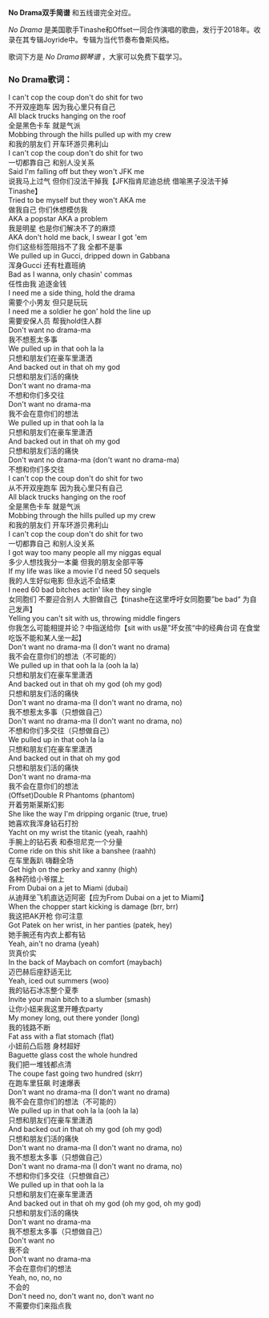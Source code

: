

**No Drama双手简谱** 和五线谱完全对应。

_No Drama_ 是美国歌手Tinashe和Offset一同合作演唱的歌曲，发行于2018年。收录在其专辑Joyride中。专辑为当代节奏布鲁斯风格。

歌词下方是 _No Drama钢琴谱_ ，大家可以免费下载学习。

### No Drama歌词：

I can't cop the coup don't do shit for two  
不开双座跑车 因为我心里只有自己  
All black trucks hanging on the roof  
全是黑色卡车 就是气派  
Mobbing through the hills pulled up with my crew  
和我的朋友们 开车环游贝弗利山  
I can't cop the coup don't do shit for two  
一切都靠自己 和别人没关系  
Said I'm falling off but they won't JFK me  
说我马上过气 但你们没法干掉我【JFK指肯尼迪总统 借喻黑子没法干掉Tinashe】  
Tried to be myself but they won't AKA me  
做我自己 你们休想模仿我  
AKA a popstar AKA a problem  
我是明星 也是你们解决不了的麻烦  
AKA don't hold me back, I swear I got 'em  
你们这些标签阻挡不了我 全都不是事  
We pulled up in Gucci, dripped down in Gabbana  
浑身Gucci 还有杜嘉班纳  
Bad as I wanna, only chasin' commas  
任性由我 追逐金钱  
I need me a side thing, hold the drama  
需要个小男友 但只是玩玩  
I need me a soldier he gon' hold the line up  
需要安保人员 帮我hold住人群  
Don't want no drama-ma  
我不想惹太多事  
We pulled up in that ooh la la  
只想和朋友们在豪车里潇洒  
And backed out in that oh my god  
只想和朋友们活的痛快  
Don't want no drama-ma  
不想和你们多交往  
Don't want no drama-ma  
我不会在意你们的想法  
We pulled up in that ooh la la  
只想和朋友们在豪车里潇洒  
And backed out in that oh my god  
只想和朋友们活的痛快  
Don't want no drama-ma (don't want no drama-ma)  
不想和你们多交往  
I can't cop the coup don't do shit for two  
从不开双座跑车 因为我心里只有自己  
All black trucks hanging on the roof  
全是黑色卡车 就是气派  
Mobbing through the hills pulled up my crew  
和我的朋友们 开车环游贝弗利山  
I can't cop the coup don't do shit for two  
一切都靠自己 和别人没关系  
I got way too many people all my niggas equal  
多少人想找我分一本羹 但我的朋友全部平等  
If my life was like a movie I'd need 50 sequels  
我的人生好似电影 但永远不会结束  
I need 60 bad bitches actin' like they single  
女同胞们 不要迎合别人 大胆做自己【tinashe在这里呼吁女同胞要”be bad“ 为自己发声】  
Yelling you can't sit with us, throwing middle fingers  
你我怎么可能相提并论？中指送给你【sit with us是”坏女孩“中的经典台词 在食堂吃饭不能和某人坐一起】  
Don't want no drama-ma (I don't want no drama)  
我不会在意你们的想法（不可能的）  
We pulled up in that ooh la la (ooh la la)  
只想和朋友们在豪车里潇洒  
And backed out in that oh my god (oh my god)  
只想和朋友们活的痛快  
Don't want no drama-ma (I don't want no drama, no)  
我不想惹太多事（只想做自己）  
Don't want no drama-ma (I don't want no drama, no)  
不想和你们多交往（只想做自己）  
We pulled up in that ooh la la  
只想和朋友们在豪车里潇洒  
And backed out in that oh my god  
只想和朋友们活的痛快  
Don't want no drama-ma  
我不会在意你们的想法  
(Offset)Double R Phantoms (phantom)  
开着劳斯莱斯幻影  
She like the way I'm dripping organic (true, true)  
她喜欢我浑身钻石打扮  
Yacht on my wrist the titanic (yeah, raahh)  
手腕上的钻石表 和泰坦尼克一个分量  
Come ride on this shit like a banshee (raahh)  
在车里轰趴 嗨翻全场  
Get high on the perky and xanny (high)  
各种药给小爷摆上  
From Dubai on a jet to Miami (dubai)  
从迪拜坐飞机直达迈阿密【应为From Dubai on a jet to Miami】  
When the chopper start kicking is damage (brr, brr)  
我这把AK开枪 你可注意  
Got Patek on her wrist, in her panties (patek, hey)  
她手腕还有内衣上都有钻  
Yeah, ain't no drama (yeah)  
货真价实  
In the back of Maybach on comfort (maybach)  
迈巴赫后座舒适无比  
Yeah, iced out summers (woo)  
我的钻石冰冻整个夏季  
Invite your main bitch to a slumber (smash)  
让你小妞来我这里开睡衣party  
My money long, out there yonder (long)  
我的钱路不断  
Fat ass with a flat stomach (flat)  
小妞前凸后翘 身材超好  
Baguette glass cost the whole hundred  
我们把一堆钱都点清  
The coupe fast going two hundred (skrr)  
在跑车里狂飙 时速爆表  
Don't want no drama-ma (I don't want no drama)  
我不会在意你们的想法（不可能的）  
We pulled up in that ooh la la (ooh la la)  
只想和朋友们在豪车里潇洒  
And backed out in that oh my god (oh my god)  
只想和朋友们活的痛快  
Don't want no drama-ma (I don't want no drama, no)  
我不想惹太多事（只想做自己）  
Don't want no drama-ma (I don't want no drama, no)  
不想和你们多交往（只想做自己）  
We pulled up in that ooh la la  
只想和朋友们在豪车里潇洒  
And backed out in that oh my god (oh my god, oh my god)  
只想和朋友们活的痛快  
Don't want no drama-ma  
我不想惹太多事（只想做自己）  
Don't want no  
我不会  
Don't want no drama-ma  
不会在意你们的想法  
Yeah, no, no, no  
不会的  
Don't need no, don't want no, don't want no  
不需要你们来指点我

